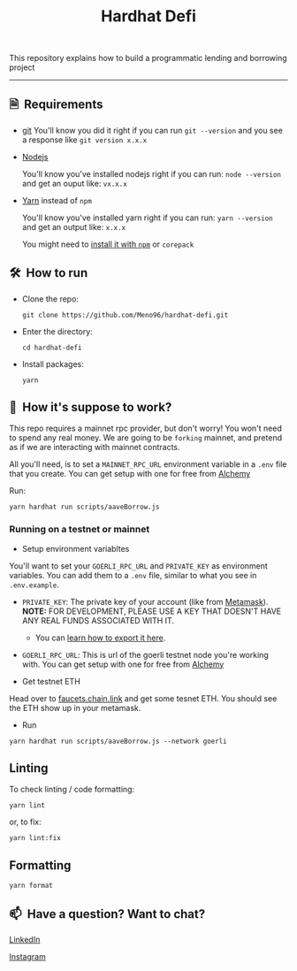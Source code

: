 <h1 align="center">
    Hardhat Defi
</h1>

<br/>

This repository explains how to build a programmatic lending and borrowing project

<hr/>
 
## 🗎&nbsp; Requirements
- [git](https://git-scm.com/book/en/v2/Getting-Started-Installing-Git)
    You'll know you did it right if you can run `git --version` and you see a response like `git version x.x.x`
    
- [Nodejs](https://nodejs.org/en/)

    You'll know you've installed nodejs right if you can run: `node --version` and get an ouput like: `vx.x.x`
- [Yarn](https://yarnpkg.com/getting-started/install) instead of `npm`
   
   You'll know you've installed yarn right if you can run: `yarn --version` and get an output like: `x.x.x`
   
   You might need to [install it with `npm`](https://classic.yarnpkg.com/lang/en/docs/install/) or `corepack`

## 🛠️&nbsp; How to run
- Clone the repo:
    ```
    git clone https://github.com/Meno96/hardhat-defi.git
    ```
- Enter the directory:
    ```
    cd hardhat-defi
    ```
- Install packages:
    ```
    yarn
    ```
    
## 🚀&nbsp; How it's suppose to work?

This repo requires a mainnet rpc provider, but don't worry! You won't need to spend any real money. We are going to be `forking` mainnet, and pretend as if we are interacting with mainnet contracts. 

All you'll need, is to set a `MAINNET_RPC_URL` environment variable in a `.env` file that you create. You can get setup with one for free from [Alchemy](https://alchemy.com/?a=673c802981)

Run:

```
yarn hardhat run scripts/aaveBorrow.js
```

### Running on a testnet or mainnet

- Setup environment variabltes

You'll want to set your `GOERLI_RPC_URL` and `PRIVATE_KEY` as environment variables. You can add them to a `.env` file, similar to what you see in `.env.example`.

  - `PRIVATE_KEY`: The private key of your account (like from [Metamask](https://metamask.io/)). **NOTE:** FOR DEVELOPMENT, PLEASE USE A KEY THAT DOESN'T HAVE ANY REAL FUNDS ASSOCIATED WITH IT.
    - You can [learn how to export it here](https://metamask.zendesk.com/hc/en-us/articles/360015289632-How-to-Export-an-Account-Private-Key).
  - `GOERLI_RPC_URL`: This is url of the goerli testnet node you're working with. You can get setup with one for free from [Alchemy](https://alchemy.com/?a=673c802981)

- Get testnet ETH

Head over to [faucets.chain.link](https://faucets.chain.link/) and get some tesnet ETH. You should see the ETH show up in your metamask.

- Run

```
yarn hardhat run scripts/aaveBorrow.js --network goerli
```

## Linting

To check linting / code formatting:
```
yarn lint
```
or, to fix: 
```
yarn lint:fix
```

## Formatting

```
yarn format
```

## 📫&nbsp; Have a question? Want to chat? 

[LinkedIn](https://www.linkedin.com/in/daniele-menin/)

[Instagram](https://www.instagram.com/danielemeno96/)
